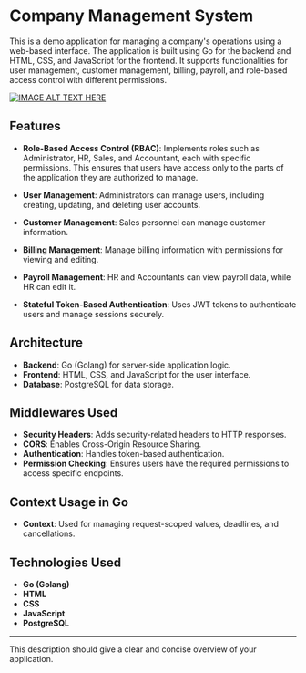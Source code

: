 # Company Management System

This is a demo application for managing a company's operations using a web-based interface. The application is built using Go for the backend and HTML, CSS, and JavaScript for the frontend. It supports functionalities for user management, customer management, billing, payroll, and role-based access control with different permissions.

[![IMAGE ALT TEXT HERE](https://img.youtube.com/vi/YOUTUBE_VIDEO_ID_HERE/0.jpg)](https://youtu.be/Vrau6EMr8eo?si=kW0D1xvTR6unhIMs)
## Features

- **Role-Based Access Control (RBAC)**: Implements roles such as Administrator, HR, Sales, and Accountant, each with specific permissions. This ensures that users have access only to the parts of the application they are authorized to manage.
- **User Management**: Administrators can manage users, including creating, updating, and deleting user accounts.

- **Customer Management**: Sales personnel can manage customer information.

- **Billing Management**: Manage billing information with permissions for viewing and editing.

- **Payroll Management**: HR and Accountants can view payroll data, while HR can edit it.

- **Stateful Token-Based Authentication**: Uses JWT tokens to authenticate users and manage sessions securely.

## Architecture

- **Backend**: Go (Golang) for server-side application logic.
- **Frontend**: HTML, CSS, and JavaScript for the user interface.
- **Database**: PostgreSQL for data storage.

## Middlewares Used

- **Security Headers**: Adds security-related headers to HTTP responses.
- **CORS**: Enables Cross-Origin Resource Sharing.
- **Authentication**: Handles token-based authentication.
- **Permission Checking**: Ensures users have the required permissions to access specific endpoints.

## Context Usage in Go

- **Context**: Used for managing request-scoped values, deadlines, and cancellations.

## Technologies Used

- **Go (Golang)**
- **HTML**
- **CSS**
- **JavaScript**
- **PostgreSQL**

---

This description should give a clear and concise overview of your application.
